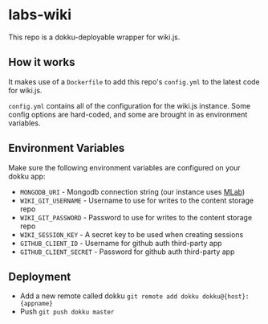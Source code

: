 # labs-wiki

This repo is a dokku-deployable wrapper for wiki.js.  

## How it works

It makes use of a `Dockerfile` to add this repo's `config.yml` to the latest code for wiki.js.

`config.yml` contains all of the configuration for the wiki.js instance.  Some config options are hard-coded, and some are brought in as environment variables.

## Environment Variables
Make sure the following environment variables are configured on your dokku app:

* `MONGODB_URI` - Mongodb connection string (our instance uses [MLab](https://mlab.com))
* `WIKI_GIT_USERNAME` - Username to use for writes to the content storage repo
* `WIKI_GIT_PASSWORD` - Password to use for writes to the content storage repo
* `WIKI_SESSION_KEY` - A secret key to be used when creating sessions
* `GITHUB_CLIENT_ID` - Username for github auth third-party app
* `GITHUB_CLIENT_SECRET` - Password for github auth third-party app

## Deployment

* Add a new remote called dokku `git remote add dokku dokku@{host}:{appname}`
* Push `git push dokku master`
